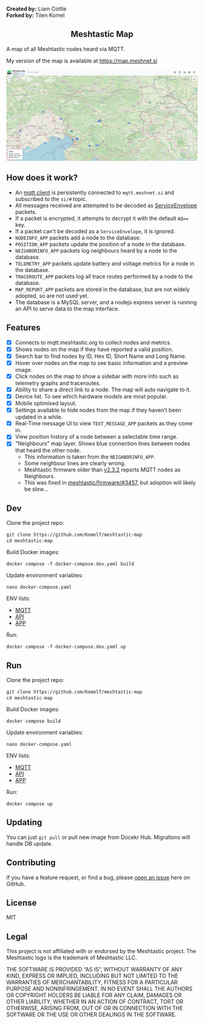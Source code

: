**Created by:** Liam Cottle\
**Forked by:** Tilen Komel

<h2 align="center">Meshtastic Map</h2>

A map of all Meshtastic nodes heard via MQTT.

My version of the map is available at https://map.meshnet.si

<img src="./screenshot.png">

## How does it work?

- An [mqtt client](./src/mqtt.js) is persistently connected to `mqtt.meshnet.si` and subscribed to the `si/#` topic.
- All messages received are attempted to be decoded as [ServiceEnvelope](https://buf.build/meshtastic/protobufs/docs/main:meshtastic#meshtastic.ServiceEnvelope) packets.
- If a packet is encrypted, it attempts to decrypt it with the default `AQ==` key.
- If a packet can't be decoded as a `ServiceEnvelope`, it is ignored.
- `NODEINFO_APP` packets add a node to the database.
- `POSITION_APP` packets update the position of a node in the database.
- `NEIGHBORINFO_APP` packets log neighbours heard by a node to the database.
- `TELEMETRY_APP` packets update battery and voltage metrics for a node in the database.
- `TRACEROUTE_APP` packets log all trace routes performed by a node to the database.
- `MAP_REPORT_APP` packets are stored in the database, but are not widely adopted, so are not used yet.
- The database is a MySQL server, and a nodejs express server is running an API to serve data to the map interface.

## Features

- [x] Connects to mqtt.meshtastic.org to collect nodes and metrics.
- [x] Shows nodes on the map if they have reported a valid position.
- [x] Search bar to find nodes by ID, Hex ID, Short Name and Long Name.
- [x] Hover over nodes on the map to see basic information and a preview image.
- [x] Click nodes on the map to show a sidebar with more info such as telemetry graphs and traceroutes.
- [x] Ability to share a direct link to a node. The map will auto navigate to it.
- [x] Device list. To see which hardware models are most popular.
- [x] Mobile optimised layout.
- [x] Settings available to hide nodes from the map if they haven't been updated in a while.
- [x] Real-Time message UI to view `TEXT_MESSAGE_APP` packets as they come in.
- [x] View position history of a node between a selectable time range.
- [x] "Neighbours" map layer. Shows blue connection lines between nodes that heard the other node.
  - This information is taken from the `NEIGHBORINFO_APP`.
  - Some neighbour lines are clearly wrong.
  - Meshtastic firmware older than [v2.3.2](https://github.com/meshtastic/firmware/releases/tag/v2.3.2.63df972) reports MQTT nodes as Neighbours.
  - This was fixed in [meshtastic/firmware/#3457](https://github.com/meshtastic/firmware/pull/3457), but adoption will likely be slow...

## Dev

Clone the project repo:

```
git clone https://github.com/KomelT/meshtastic-map
cd meshtastic-map
```

Build Docker images:

```
docker compose -f docker-compose.dev.yaml build
```

Update environment variables:

```
nano docker-compose.yaml
```

ENV lists:

- [MQTT](./mqtt/src/settings.ts)
- [API](./api/src/settings.ts)
- [APP](./app/index.js)

Run:

```
docker compose -f docker-compose.dev.yaml up
```

## Run

Clone the project repo:

```
git clone https://github.com/KomelT/meshtastic-map
cd meshtastic-map
```

Build Docker images:

```
docker compose build
```

Update environment variables:

```
nano docker-compose.yaml
```

ENV lists:

- [MQTT](./mqtt/src/settings.ts)
- [API](./api/src/settings.ts)
- [APP](./app/index.js)

Run:

```
docker compose up
```

## Updating

You can just `git pull` or pull new image from Docekr Hub. Migrations will handle DB update.

## Contributing

If you have a feature request, or find a bug, please [open an issue](https://github.com/Komelt/meshtastic-map/issues) here on GitHub.

## License

MIT

## Legal

This project is not affiliated with or endorsed by the Meshtastic project.
The Meshtastic logo is the trademark of Meshtastic LLC.

THE SOFTWARE IS PROVIDED “AS IS”, WITHOUT WARRANTY OF ANY KIND, EXPRESS OR IMPLIED, INCLUDING BUT NOT LIMITED TO THE WARRANTIES OF MERCHANTABILITY, FITNESS FOR A PARTICULAR PURPOSE AND NONINFRINGEMENT. IN NO EVENT SHALL THE AUTHORS OR COPYRIGHT HOLDERS BE LIABLE FOR ANY CLAIM, DAMAGES OR OTHER LIABILITY, WHETHER IN AN ACTION OF CONTRACT, TORT OR OTHERWISE, ARISING FROM, OUT OF OR IN CONNECTION WITH THE SOFTWARE OR THE USE OR OTHER DEALINGS IN THE SOFTWARE.
